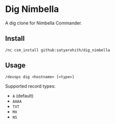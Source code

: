 # Dig Nimbella

A dig clone for Nimbella Commander.

## Install

```
/nc csm_install github:satyarohith/dig_nimbella
```

## Usage

```
/devops dig <hostname> [<type>]
```

Supported record types:

- `A` (default)
- `AAAA`
- `TXT`
- `MX`
- `NS`
